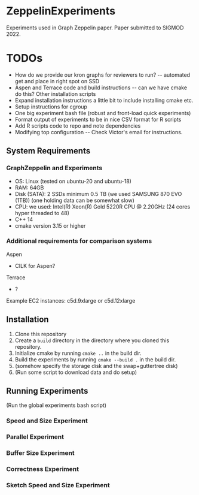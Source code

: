 # ZeppelinExperiments
Experiments used in Graph Zeppelin paper. Paper submitted to SIGMOD 2022.

# TODOs
* How do we provide our kron graphs for reviewers to run? -- automated get and place in right spot on SSD
* Aspen and Terrace code and build instructions -- can we have cmake do this? Other installation scripts
* Expand installation instructions a little bit to include installing cmake etc.
* Setup instructions for cgroup
* One big experiment bash file (robust and front-load quick experiments)
* Format output of experiments to be in nice CSV format for R scripts
* Add R scripts code to repo and note dependencies
* Modifying top configuration -- Check Victor's email for instructions.

## System Requirements
### GraphZeppelin and Experiments
* OS: Linux (tested on ubuntu-20 and ubuntu-18)
* RAM: 64GB
* Disk (SATA): 2 SSDs minimum 0.5 TB (we used SAMSUNG 870 EVO (1TB)) (one holding data can be somewhat slow)
* CPU: we used: Intel(R) Xeon(R) Gold 5220R CPU @ 2.20GHz (24 cores hyper threaded to 48)
* C++ 14
* cmake version 3.15 or higher

### Additional requirements for comparison systems
Aspen
* CILK for Aspen?

Terrace
* ?

Example EC2 instances: c5d.9xlarge or c5d.12xlarge

## Installation
1. Clone this repository
2. Create a `build` directory in the directory where you cloned this repository.
3. Initialize cmake by running `cmake ..` in the build dir.
4. Build the experiments by running `cmake --build .` in the build dir.
5. (somehow specify the storage disk and the swap+guttertree disk)
6. (Run some script to download data and do setup)

## Running Experiments
(Run the global experiments bash script)
### Speed and Size Experiment

### Parallel Experiment

### Buffer Size Experiment

### Correctness Experiment

### Sketch Speed and Size Experiment

